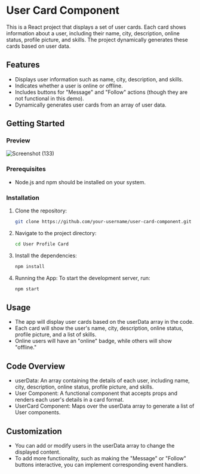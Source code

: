# User Card Component

This is a React project that displays a set of user cards. Each card shows information about a user, including their name, city, description, online status, profile picture, and skills. The project dynamically generates these cards based on user data.

## Features

- Displays user information such as name, city, description, and skills.
- Indicates whether a user is online or offline.
- Includes buttons for "Message" and "Follow" actions (though they are not functional in this demo).
- Dynamically generates user cards from an array of user data.

## Getting Started

### Preview

![Screenshot (133)](https://github.com/user-attachments/assets/0cb5445c-bfcf-4047-a2fe-3c80eb3ca67b)

### Prerequisites

- Node.js and npm should be installed on your system.

### Installation

1. Clone the repository:
   ```bash
   git clone https://github.com/your-username/user-card-component.git

2. Navigate to the project directory:
   ```bash
   cd User Profile Card
   
3. Install the dependencies:
   ```bash
   npm install

4. Running the App:
   To start the development server, run:
   ```bash
   npm start


## Usage
- The app will display user cards based on the userData array in the code.
- Each card will show the user's name, city, description, online status, profile picture, and a list of skills.
- Online users will have an "online" badge, while others will show "offline."


## Code Overview
- userData: An array containing the details of each user, including name, city, description, online status, profile picture, and skills.
- User Component: A functional component that accepts props and renders each user's details in a card format.
- UserCard Component: Maps over the userData array to generate a list of User components.


## Customization
- You can add or modify users in the userData array to change the displayed content.
- To add more functionality, such as making the "Message" or "Follow" buttons interactive, you can implement corresponding event handlers.
